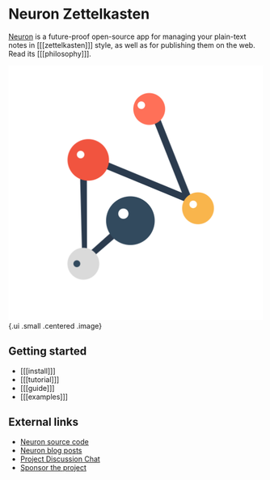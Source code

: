 # Neuron Zettelkasten

[Neuron](https://github.com/srid/neuron) is a future-proof open-source app for managing your plain-text notes in [[[zettelkasten]]] style, as well as for publishing them on the web. Read its [[[philosophy]]].

![Neuron logo](https://raw.githubusercontent.com/srid/neuron/master/assets/neuron.svg){.ui .small .centered .image}

## Getting started

* [[[install]]]
* [[[tutorial]]]
* [[[guide]]]
* [[[examples]]]

## External links

* [Neuron source code](https://github.com/srid/neuron)
* [Neuron blog posts](https://www.srid.ca/neuron.html)
* [Project Discussion Chat](https://github.com/srid/neuron#discussion)
* [Sponsor the project](https://github.com/sponsors/srid)
